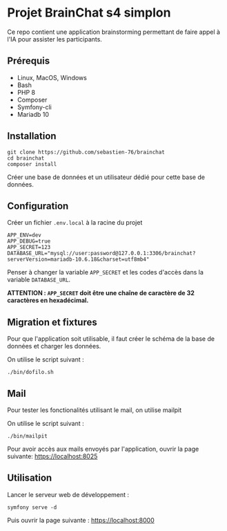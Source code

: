 # Projet BrainChat s4 simplon

Ce repo contient une application brainstorming permettant de faire appel à l'IA pour assister les participants.

## Prérequis

- Linux, MacOS, Windows
- Bash
- PHP 8
- Composer
- Symfony-cli
- Mariadb 10

## Installation

```
git clone https://github.com/sebastien-76/brainchat
cd brainchat
composer install

```
Créer une base de données et un utilisateur dédié pour cette base de données.

## Configuration

Créer un fichier `.env.local` à la racine du projet

```
APP_ENV=dev
APP_DEBUG=true
APP_SECRET=123
DATABASE_URL="mysql://user:password@127.0.0.1:3306/brainchat?serverVersion=mariadb-10.6.18&charset=utf8mb4"
```

Penser  à changer la variable `APP_SECRET` et les codes d'accès dans la variable `DATABASE_URL`.

**ATTENTION : `APP_SECRET` doit être une chaîne de caractère de 32 caractères en hexadécimal.**

## Migration et fixtures

Pour que l'application soit utilisable, il faut créer le schéma de la base de données et charger les données.

On utilise le script suivant :

```
./bin/dofilo.sh
```

## Mail
Pour tester les fonctionalités utilisant le mail, on utilise mailpit

On utilise le script suivant :

```
./bin/mailpit
```

Pour avoir accès aux mails envoyés par l'application, ouvrir la page suivante: [https://localhost:8025](https://localhost:8025)


## Utilisation
Lancer le serveur web de développement :

```
symfony serve -d
```

Puis ouvrir la page suivante : [https://localhost:8000](https://localhost:8000)